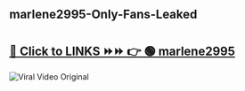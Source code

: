 
 ## marlene2995-Only-Fans-Leaked

# <h2><a href="https://clipsfans.com/marlene2995&ref=git">🔗 Click to LINKS ⏩⏩ 👉 🟢 marlene2995 </a></h2>

<a href="https://clipsfans.com/marlene2995&ref=git" rel="nofollow" data-target="animated-image.originalLink"><img src="https://i.ibb.co.com/xMMVF88/686577567.gif" alt="Viral Video Original" style="max-width: 100%; display: inline-block;" data-target="animated-image.originalImage"></a>
